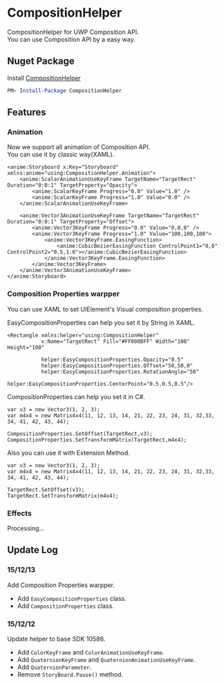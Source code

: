 # CompositionHelper
CompositionHelper for UWP Composition API.  
You can use Composition API by a easy way.

## Nuget Package
Install [CompositionHelper](https://www.nuget.org/packages/CompositionHelper/)
```PowerShell
PM> Install-Package CompositionHelper 
```

## Features
### Animation
Now we support all animation of Composition API.  
You can use it by classic way(XAML).  
```XAML
<anime:Storyboard x:Key="Storyboard" xmlns:anime="using:CompositionHelper.Animation">
    <anime:ScalarAnimationUseKeyFrame TargetName="TargetRect" Duration="0:0:1" TargetProperty="Opacity">
        <anime:ScalarKeyFrame Progress="0.0" Value="1.0" />
        <anime:ScalarKeyFrame Progress="1.0" Value="0.0" />
    </anime:ScalarAnimationUseKeyFrame>

    <anime:Vector3AnimationUseKeyFrame TargetName="TargetRect" Duration="0:0:1" TargetProperty="Offset">
        <anime:Vector3KeyFrame Progress="0.0" Value="0,0,0" />
        <anime:Vector3KeyFrame Progress="1.0" Value="100,100,100">
            <anime:Vector3KeyFrame.EasingFunction>
                <anime:CubicBezierEasingFunction ControlPoint1="0,0" ControlPoint2="0.5,1.0"></anime:CubicBezierEasingFunction>
            </anime:Vector3KeyFrame.EasingFunction>
        </anime:Vector3KeyFrame>
    </anime:Vector3AnimationUseKeyFrame>
</anime:Storyboard>
```

### Composition Properties warpper
You can use XAML to set UIElement's Visual composition properties.

EasyCompositionProperties can help you set it by String in XAML.
```XAML
<Rectangle xmlns:helper="using:CompositionHelper" 
           x:Name="TargetRect" Fill="#FF008BFF" Width="100" Height="100"
           
           helper:EasyCompositionProperties.Opacity="0.5" 
           helper:EasyCompositionProperties.Offset="50,50,0"
           helper:EasyCompositionProperties.RotationAngle="50"
           helper:EasyCompositionProperties.CenterPoint="0.5,0.5,0.5"/>
```

CompositionProperties can help you set it in C#.
```CSharp
var v3 = new Vector3(1, 2, 3);
var m4x4 = new Matrix4x4(11, 12, 13, 14, 21, 22, 23, 24, 31, 32,33, 34, 41, 42, 43, 44);

CompositionProperties.SetOffset(TargetRect,v3);
CompositionProperties.SetTransformMatrix(TargetRect,m4x4);
```

Also you can use it with Extension Method.
```CSharp
var v3 = new Vector3(1, 2, 3);
var m4x4 = new Matrix4x4(11, 12, 13, 14, 21, 22, 23, 24, 31, 32,33, 34, 41, 42, 43, 44);

TargetRect.SetOffset(v3);
TargetRect.SetTransformMatrix(m4x4);
```

### Effects
Processing...

## Update Log 

### 15/12/13
Add Composition Properties warpper.
- Add `EasyCompositionProperties` class.
- Add `CompositionProperties` class.

### 15/12/12
Update helper to base SDK 10586.  
- Add `ColorKeyFrame` and `ColorAnimationUseKeyFrame`.  
- Add `QuaternionKeyFrame` and `QuaternionAnimationUseKeyFrame`.  
- Add `QuaternionParameter`.  
- Remove `StoryBoard.Pause()` method.  

